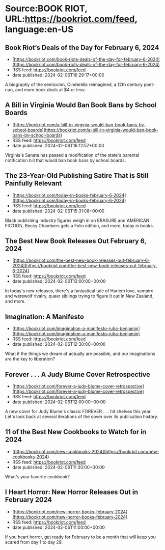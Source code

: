# Source:BOOK RIOT, URL:https://bookriot.com/feed, language:en-US

## Book Riot’s Deals of the Day for February 6, 2024
 - [https://bookriot.com/book-riots-deals-of-the-day-for-february-6-2024](https://bookriot.com/book-riots-deals-of-the-day-for-february-6-2024)
 - RSS feed: https://bookriot.com/feed
 - date published: 2024-02-06T16:29:17+00:00

A biography of the semicolon, Cinderella reimagined, a 12th century poet-nun, and more book deals at $4 or less:

## A Bill in Virginia Would Ban Book Bans by School Boards
 - [https://bookriot.com/a-bill-in-virginia-would-ban-book-bans-by-school-boards](https://bookriot.com/a-bill-in-virginia-would-ban-book-bans-by-school-boards)
 - RSS feed: https://bookriot.com/feed
 - date published: 2024-02-06T16:12:57+00:00

Virginia's Senate has passed a modification of the state's parental notification bill that would ban book bans by school boards.

## The 23-Year-Old Publishing Satire That is Still Painfully Relevant
 - [https://bookriot.com/today-in-books-february-6-2024](https://bookriot.com/today-in-books-february-6-2024)
 - RSS feed: https://bookriot.com/feed
 - date published: 2024-02-06T15:31:08+00:00

Black publishing industry figures weigh in on ERASURE and AMERICAN FICTION, Becky Chambers gets a Folio edition, and more, today in books.

## The Best New Book Releases Out February 6, 2024
 - [https://bookriot.com/the-best-new-book-releases-out-february-6-2024](https://bookriot.com/the-best-new-book-releases-out-february-6-2024)
 - RSS feed: https://bookriot.com/feed
 - date published: 2024-02-06T13:00:00+00:00

In today's new releases, there's a fantastical tale of Harlem love, vampire and werewolf rivalry, queer siblings trying to figure it out in New Zealand, and more.

## Imagination: A Manifesto
 - [https://bookriot.com/imagination-a-manifesto-ruha-benjamin](https://bookriot.com/imagination-a-manifesto-ruha-benjamin)
 - RSS feed: https://bookriot.com/feed
 - date published: 2024-02-06T12:30:00+00:00

What if the things we dream of actually are possible, and our imaginations are the key to liberation?

## Forever . . . A Judy Blume Cover Retrospective
 - [https://bookriot.com/forever-a-judy-blume-cover-retrospective](https://bookriot.com/forever-a-judy-blume-cover-retrospective)
 - RSS feed: https://bookriot.com/feed
 - date published: 2024-02-06T12:00:00+00:00

A new cover for Judy Blume's classic FOREVER . . . hit shelves this year. Let's look back at several iterations of the cover over its publication history.

## 11 of the Best New Cookbooks to Watch for in 2024
 - [https://bookriot.com/new-cookbooks-2024](https://bookriot.com/new-cookbooks-2024)
 - RSS feed: https://bookriot.com/feed
 - date published: 2024-02-06T11:30:00+00:00

What's your favorite cookbook?

## I Heart Horror: New Horror Releases Out in February 2024
 - [https://bookriot.com/new-horror-books-february-2024](https://bookriot.com/new-horror-books-february-2024)
 - RSS feed: https://bookriot.com/feed
 - date published: 2024-02-06T11:00:00+00:00

If you heart horror, get ready for February to be a month that will keep you scared from day 1 to day 29.

